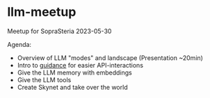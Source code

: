 # llm-meetup
Meetup for SopraSteria 2023-05-30

Agenda:
- Overview of LLM "modes" and landscape (Presentation ~20min)
- Intro to [guidance](https://github.com/microsoft/guidance) for easier API-interactions
- Give the LLM memory with embeddings
- Give the LLM tools 
- Create Skynet and take over the world 
